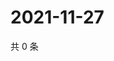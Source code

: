 # 2021-11-27

共 0 条

<!-- BEGIN WEIBO -->
<!-- 最后更新时间 Sat Nov 27 2021 01:17:43 GMT+0800 (China Standard Time) -->

<!-- END WEIBO -->

